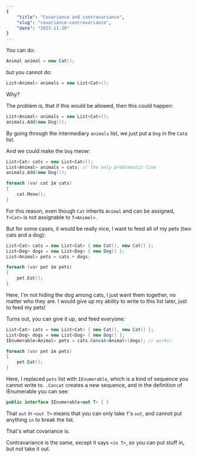```yaml
---
{
    "title": "Covariance and contravariance",
    "slug": "covariance-contravariance",
    "date": "2023-11-30"
}
---
```


You can do:

```csharp
Animal animal = new Cat();
```

but you cannot do:

```csharp
List<Animal> animals = new List<Cat>();
```

Why?

The problem is, that if this would be allowed, then this could happen:

```csharp
List<Animal> animals = new List<Cat>();
animals.Add(new Dog());
```

By going through the intermediary `animals` list, we just put a `Dog` in the `Cat`s list.

And we could make the `Dog` meow:

```csharp
List<Cat> cats = new List<Cat>();
List<Animal> animals = cats; // the only problematic line
animals.Add(new Dog());

foreach (var cat in cats)
{
    cat.Meow();
}
```

For this reason, even though `Cat` inherits `Animal` and can be assigned, `T<Cat>` is not assignable to `T<Animal>`.

But for some cases, it would be really nice, I want to feed all of my pets (two cats and a dog):

```csharp
List<Cat> cats = new List<Cat> { new Cat(), new Cat() };
List<Dog> dogs = new List<Dog> { new Dog() };
List<Animal> pets = cats + dogs;

foreach (var pet in pets)
{
    pet.Eat();
}
```

Here, I'm not hiding the dog among cats, I just want them together, no matter who they are.
I would give up my ability to write to this list later, just to feed my pets!

Turns out, you can give it up, and feed everyone:

```csharp
List<Cat> cats = new List<Cat> { new Cat(), new Cat() };
List<Dog> dogs = new List<Dog> { new Dog() };
IEnumerable<Animal> pets = cats.Concat<Animal>(dogs); // works!

foreach (var pet in pets)
{
    pet.Eat();
}
```

Here, I replaced `pets` list with `IEnumerable`, which is a kind of sequence you cannot write to.
`.Concat` creates a new sequence, and in the definition of IEnumerable you can see:

```csharp
public interface IEnumerable<out T> { }
```

That `out` in `<out T>` means that you can only take `T`'s `out`, and cannot put anything `in` to break the list.

That's what covariance is.

Contravariance is the same, except it says `<in T>`, so you can put stuff in, but not take it out.
